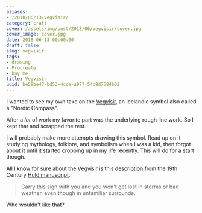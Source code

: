 ```yaml
---
aliases:
- /2018/06/13/vegvisir/
category: craft
cover: /assets/img/post/2018/06/vegvisir/cover.jpg
cover_image: cover.jpg
date: 2018-06-13 00:00:00
draft: false
slug: vegvisir
tags:
- drawing
- Procreate
- buy me
title: Vegvisir
uuid: be58be47-bd53-4cca-a977-54c8d7584b02
---
```


I wanted to see my own take on the [Vegvísir][], an Icelandic symbol also called a "Nordic Compass".

[Vegvísir]: https://norse-mythology.org/vegvisir/
<!--more-->

After a *lot* of work my favorite part was the underlying rough line work. So I kept that and scrapped the
rest.

I will probably make more attempts drawing this symbol. Read up on it studying mythology, folklore, and
symbolism when I was a kid, then forgot about it until it started cropping up in my life recently. This will
do for a start though.

All I know for sure about the Vegvísir is this description from the 19th Century [Huld manuscript][].

[Huld Manuscript]: https://www.academia.edu/13008560/Huld_Manuscript_of_Galdrastafir_Witchcraft_Magic_Symbols_and_Runes_-_English_Translation

> Carry this sign with you and you won't get lost in storms or bad weather, even though in unfamiliar
> surrounds.

Who wouldn't like that?